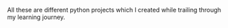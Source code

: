 All these are different python projects which I created while trailing through my learning journey.
